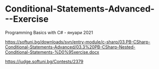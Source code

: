 # Conditional-Statements-Advanced---Exercise
Programming Basics with C# - януари 2021

https://softuni.bg/downloads/svn/entry-module/c-sharp/03.PB-CSharp-Conditional-Statements-Advanced/03.3%20PB-CSharp-Nested-Conditional-Statements-%D0%95xercise.docx

https://judge.softuni.bg/Contests/2379
